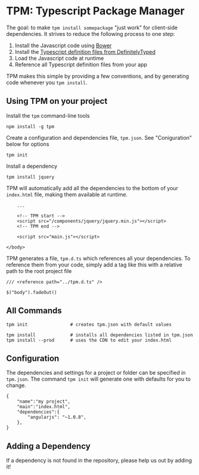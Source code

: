 TPM: Typescript Package Manager
===============================

The goal: to make `tpm install somepackage` "just work" for client-side dependencies. It strives to reduce the following process to one step:

1. Install the Javascript code using [Bower][bower]
2. Install the [Typescript definition files from DefinitelyTyped][definitelyTyped]
3. Load the Javascript code at runtime
4. Reference all Typescript definition files from your app

TPM makes this simple by providing a few conventions, and by generating code whenever you `tpm install`.

Using TPM on your project
-------------------------

Install the `tpm` command-line tools
    
    npm install -g tpm

Create a configuration and dependencies file, `tpm.json`. See "Coniguration" below for options

    tpm init

Install a dependency

    tpm install jquery

TPM will automatically add all the dependencies to the bottom of your `index.html` file, making them available at runtime. 

        ...

        <!-- TPM start -->
        <script src="/components/jquery/jquery.min.js"></script>
        <!-- TPM end -->

        <script src="main.js"></script>

    </body>
    
TPM generates a file, `tpm.d.ts` which references all your dependencies. To reference them from your code, simply add a tag like this with a relative path to the root project file

    /// <reference path="../tpm.d.ts" />

    $("body").fadeOut()
    


All Commands
------------

    tpm init                # creates tpm.json with default values

    tpm install             # installs all dependencies listed in tpm.json
    tpm install --prod      # uses the CDN to edit your index.html


Configuration
-------------

The dependencies and settings for a project or folder can be specified in `tpm.json`. The command `tpm init` will generate one with defaults for you to change. 

    {
        "name":"my project",
        "main":"index.html",
        "dependencies":{
            "angularjs": "~1.0.8",
        },
    }

Adding a Dependency
-------------------

If a dependency is not found in the repository, please help us out by adding it! 




[typescript]: http://typescriptlang.org/
[definitelyTyped]: https://github.com/borisyankov/DefinitelyTyped
[bower]: http://bower.io/
